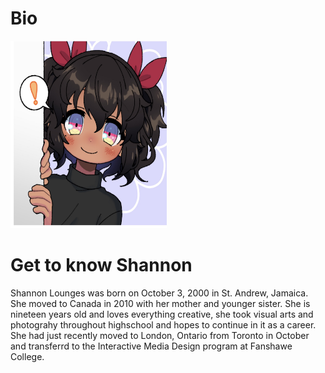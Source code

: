 # Bio
<html>
	
<img src = "avatar.jpg" width = "250" height ="300">
<h1>Get to know Shannon</h1>
<p>Shannon Lounges was born on October 3, 2000 in St. Andrew, Jamaica. She moved to Canada in 2010 with her mother and younger sister. She is nineteen years old and loves everything creative, she took visual arts and photograhy throughout highschool and hopes to continue in it as a career. <br> She had just recently moved to London, Ontario from Toronto in October and transferrd to the Interactive Media Design program at Fanshawe College.</p>


</html>